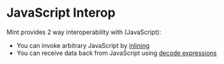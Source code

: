 # JavaScript Interop

Mint provides 2 way interoperability with \(JavaScript\):

* You can invoke arbitrary JavaScript by [inlining](javascript-interop.md)
* You can receive data back from JavaScript using [decode expressions](https://github.com/mint-lang/guide/tree/2d1bfe3dfd0ebdfe8d6e75345e42f5aa158f5831/reference/javascript-interop/decoding-objects.ms)

